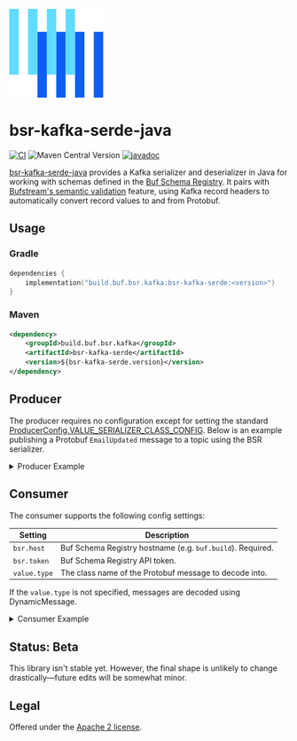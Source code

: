 [![The Buf logo](.github/buf-logo.svg)][buf]

# bsr-kafka-serde-java

[![CI](https://github.com/bufbuild/bsr-kafka-serde-java/actions/workflows/ci.yaml/badge.svg)](https://github.com/bufbuild/bsr-kafka-serde-java/actions/workflows/ci.yaml)
![Maven Central Version](https://img.shields.io/maven-central/v/build.buf.bsr.kafka/bsr-kafka-serde)
[![javadoc](https://javadoc.io/badge2/build.buf.bsr.kafka/bsr-kafka-serde/javadoc.svg)](https://javadoc.io/doc/build.buf.bsr.kafka/bsr-kafka-serde)

[bsr-kafka-serde-java][bsr-kafka-serde-java] provides a Kafka serializer and deserializer in Java for working with schemas defined in the [Buf Schema Registry][bsr].
It pairs with [Bufstream's semantic validation][bufstream-semantic-validation] feature, using Kafka record headers to automatically convert record values to and from Protobuf.

## Usage

### Gradle

```kotlin
dependencies {
    implementation("build.buf.bsr.kafka:bsr-kafka-serde:<version>")
}
```

### Maven

```xml
<dependency>
    <groupId>build.buf.bsr.kafka</groupId>
    <artifactId>bsr-kafka-serde</artifactId>
    <version>${bsr-kafka-serde.version}</version>
</dependency>
```

## Producer

The producer requires no configuration except for setting the standard [ProducerConfig.VALUE_SERIALIZER_CLASS_CONFIG][kafka-producer-value-serializer].
Below is an example publishing a Protobuf `EmailUpdated` message to a topic using the BSR serializer.

<details>

<summary>Producer Example</summary>

```java
import build.buf.bsr.kafka.ProtoSerializer;
import build.buf.bsr.kafka.gen.bufstream.demo.v1.EmailUpdated;
import java.util.Properties;
import java.util.UUID;
import org.apache.kafka.clients.CommonClientConfigs;
import org.apache.kafka.clients.producer.KafkaProducer;
import org.apache.kafka.clients.producer.ProducerConfig;
import org.apache.kafka.clients.producer.ProducerRecord;
import org.apache.kafka.common.serialization.StringSerializer;

public class ExampleProducer {
    public static void main(String[] args) {
        Properties producerConfig = new Properties();
        producerConfig.setProperty(CommonClientConfigs.BOOTSTRAP_SERVERS_CONFIG, "localhost:9092");
        producerConfig.setProperty(
                ProducerConfig.KEY_SERIALIZER_CLASS_CONFIG, StringSerializer.class.getName());
        // Set the value serializer to encode the message as Protobuf bytes
        producerConfig.setProperty(
                ProducerConfig.VALUE_SERIALIZER_CLASS_CONFIG, ProtoSerializer.class.getName());
        EmailUpdated emailUpdateMsg =
                EmailUpdated.newBuilder()
                        .setId(UUID.randomUUID().toString())
                        .setNewEmailAddress("newemail@mycompany.com")
                        .build();
        try (KafkaProducer<String, EmailUpdated> producer = new KafkaProducer<>(producerConfig)) {
            producer.send(new ProducerRecord<>("my-topic", emailUpdateMsg.getId(), emailUpdateMsg));
        }
    }
}
```

</details>

## Consumer

The consumer supports the following config settings:

| Setting      | Description                                                |
|--------------|------------------------------------------------------------|
| `bsr.host`   | Buf Schema Registry hostname (e.g. `buf.build`). Required. |
| `bsr.token`  | Buf Schema Registry API token.                             |
| `value.type` | The class name of the Protobuf message to decode into.     |

If the `value.type` is not specified, messages are decoded using DynamicMessage.

<details>

<summary>Consumer Example</summary>

```java
import build.buf.bsr.kafka.ProtoDeserializer;
import build.buf.bsr.kafka.ProtoDeserializerConfig;
import com.google.protobuf.Message;
import java.time.Duration;
import java.util.List;
import java.util.Properties;
import org.apache.kafka.clients.CommonClientConfigs;
import org.apache.kafka.clients.consumer.Consumer;
import org.apache.kafka.clients.consumer.ConsumerConfig;
import org.apache.kafka.clients.consumer.ConsumerRecord;
import org.apache.kafka.clients.consumer.ConsumerRecords;
import org.apache.kafka.clients.consumer.KafkaConsumer;
import org.apache.kafka.common.serialization.StringDeserializer;

public class ExampleConsumer {
  public static void main(String[] args) {
    Properties consumerConfig = new Properties();
    consumerConfig.setProperty(CommonClientConfigs.BOOTSTRAP_SERVERS_CONFIG, "localhost:9092");
    consumerConfig.setProperty(ConsumerConfig.GROUP_ID_CONFIG, "testgroup");
    consumerConfig.setProperty(
        ConsumerConfig.KEY_DESERIALIZER_CLASS_CONFIG, StringDeserializer.class.getName());
    consumerConfig.setProperty(
        ConsumerConfig.VALUE_DESERIALIZER_CLASS_CONFIG, ProtoDeserializer.class.getName());
    // Replace the following two configs with the BSR instance and bot user API token for the BSR
    consumerConfig.setProperty(ProtoDeserializerConfig.BSR_HOST_CONFIG, "<bsr-host>");
    consumerConfig.setProperty(ProtoDeserializerConfig.BSR_TOKEN_CONFIG, "<api-token>");

    try (Consumer<String, Message> consumer = new KafkaConsumer<>(consumerConfig)) {
      consumer.subscribe(List.of("my-topic"));
      ConsumerRecords<String, Message> records = consumer.poll(Duration.ofSeconds(1));
      for (ConsumerRecord<String, Message> record : records) {
        System.out.println(record.value());
      }
    }
  }
}
```

</details>

## Status: Beta

This library isn't stable yet. However, the final shape is unlikely to change drastically—future edits will be somewhat minor.

## Legal

Offered under the [Apache 2 license][license].

[bsr]: https://buf.build/docs/bsr/
[bsr-kafka-serde-java]: https://github.com/bufbuild/bsr-kafka-serde-java
[buf]: https://buf.build
[bufstream-semantic-validation]: https://buf.build/docs/bufstream/data-governance/semantic-validation/
[kafka-producer-value-serializer]: https://kafka.apache.org/39/javadoc/org/apache/kafka/clients/producer/ProducerConfig.html#VALUE_SERIALIZER_CLASS_CONFIG
[license]: LICENSE
